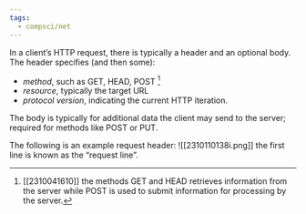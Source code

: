 ```yaml
---
tags:
  - compsci/net
---
```

In a client’s HTTP request, there is typically a header and an optional body. The header specifies (and then some):
- *method*, such as GET, HEAD, POST [^1]
- *resource*, typically the target URL
- *protocol version*, indicating the current HTTP iteration.

The body is typically for additional data the client may send to the server; required for methods like POST or PUT.

The following is an example request header: ![[2310110138i.png]] the first line is known as the “request line”.

[^1]: [[2310041610]] the methods GET and HEAD retrieves information from the server while POST is used to submit information for processing by the server.
[^2]: [[2310041628]] subsequent to a client’s request of the server, the server typically replies with a similarly composed packet containing a header and optional body.